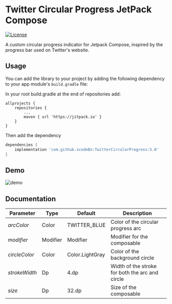 # Twitter Circular Progress JetPack Compose

[![License](https://img.shields.io/badge/License-Apache%202.0-blue.svg)](https://github.com/xcodeBn/TwitterCircularProgress/blob/main/LICENSE)

A custom circular progress indicator for Jetpack Compose, inspired by the progress bar used on Twitter's website.

## Usage

You can add the library to your project by adding the following dependency to your app module's `build.gradle` file:

In your root build.gradle at the end of repositories add:

	allprojects {
		repositories {
			...
			maven { url 'https://jitpack.io' }
		}
	}
	
Then add the dependency	

```groovy
dependencies {
    implementation 'com.github.xcodeBn:TwitterCircularProgress:5.0'
}
```


 
## Demo

![demo](https://github.com/xcodeBn/TwitterCircularProgress/assets/86073708/c65a08d0-1640-4648-8572-6e630981a691)



 


## Documentation 

| **Parameter** | **Type** | **Default**     | **Description**                                 |
|---------------|----------|-----------------|-------------------------------------------------|
| _arcColor_    | Color    | TWITTER_BLUE    | Color of the circular progress arc              |
| _modifier_    | Modifier | Modifier        | Modifier for the composable                     |
| _circleColor_ | Color    | Color.LightGray | Color of the background circle                  |
| _strokeWidth_ | Dp       | 4.dp            | Width of the stroke for both the arc and circle |
| _size_        | Dp       | 32.dp           | Size of the composable                          |
